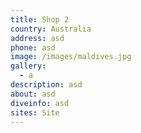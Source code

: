```yaml
---
title: Shop 2
country: Australia
address: asd
phone: asd
image: /images/maldives.jpg
gallery:
  - a
description: asd
about: asd
diveinfo: asd
sites: Site
---
```


